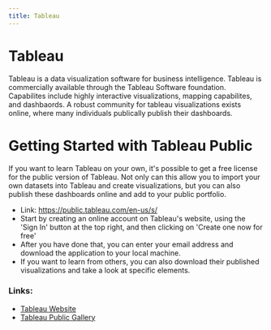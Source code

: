 ```yaml
---
title: Tableau
---
```


# Tableau
Tableau is a data visualization software for business intelligence. Tableau is commercially available through the Tableau Software foundation. Capabilites include highly interactive visualizations, mapping capabilites, and dashbaords. A robust community for tableau visualizations exists online, where many individuals publically publish their dashboards.

# Getting Started with Tableau Public
If you want to learn Tableau on your own, it's possible to get a free license for the public version of Tableau. Not only can this allow you to import your own datasets into Tableau and create visualizations, but you can also publish these dashboards online and add to your public portfolio.
- Link: https://public.tableau.com/en-us/s/
- Start by creating an online account on Tableau's website, using the 'Sign In' button at the top right, and then clicking on 'Create one now for free'
- After you have done that, you can enter your email address and download the application to your local machine.
- If you want to learn from others, you can also download their published visualizations and take a look at specific elements.

### Links:
  * [Tableau Website](https://www.tableau.com)
  * [Tableau Public Gallery](https://public.tableau.com/en-us/s/gallery)

